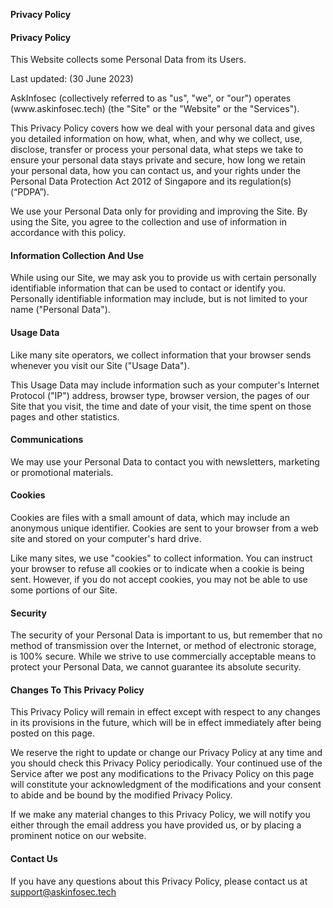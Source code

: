 **Privacy Policy**

<section id="privacy" className="max-w-6xl mx-auto relative">
                <div className="col-xs-12">
                    <h4 className="text-2xl">
                        Privacy Policy
                    </h4>
                    <p className="m-15px-b">This Website collects some Personal Data from its Users.</p>
                    <p>Last updated: (30 June 2023)</p>
                    <div className="m-30px-b">
                        <p>
                            AskInfosec (collectively referred to as "us", "we", or "our") operates
                            (www.askinfosec.tech)​ (the "Site" or the "Website" or the "Services").
                        </p>
                        <p>
                            This Privacy Policy covers how we deal with your personal data and gives you detailed
                            information on how, what, when, and why we collect, use, disclose, transfer or process
                            your personal data, what steps we take to ensure your personal data stays private and
                            secure, how long we retain your personal data, how you can contact us, and your rights
                            under the Personal Data Protection Act 2012 of Singapore and its regulation(s) (“PDPA”).
                        </p>
                        <p>
                            We use your Personal Data only for providing and improving the Site. By using the Site,
                            you agree to the collection and use of information in accordance with this policy.
                        </p>
                    </div>
                    <div className="m-30px-b">
                        <h4 className="text-2xl">Information Collection And Use</h4>
                        <p>
                            While using our Site, we may ask you to provide us with certain personally identifiable
                            information that can be used to contact or identify you. Personally identifiable
                            information may include, but is not limited to your name ("Personal Data").
                        </p>
                    </div>
                    <div className="m-30px-b">
                        <h4 className="text-2xl">Usage Data</h4>
                        <p>
                            Like many site operators, we collect information that your browser sends whenever you
                            visit our Site ("Usage Data").
                        </p>
                        <p>
                            This Usage Data may include information such as your computer's Internet Protocol ("IP")
                            address, browser type, browser version, the pages of our Site that you visit, the time
                            and date of your visit, the time spent on those pages and other statistics.
                        </p>
                    </div>
                    <div className="m-30px-b">
                        <h4 className="text-2xl">Communications</h4>
                        <p>
                            We may use your Personal Data to contact you with newsletters, marketing or promotional
                            materials.
                        </p>
                    </div>
                    <div className="m-30px-b">
                        <h4 className="text-2xl">Cookies</h4>
                        <p>
                            Cookies are files with a small amount of data, which may include an anonymous unique
                            identifier. Cookies are sent to your browser from a web site and stored on your
                            computer's hard drive.
                        </p>
                        <p>
                            Like many sites, we use "cookies" to collect information. You can instruct your browser
                            to refuse all cookies or to indicate when a cookie is being sent. However, if you do not
                            accept cookies, you may not be able to use some portions of our Site.
                        </p>
                    </div>
                    <div className="m-30px-b">
                        <h4 className="text-2xl">Security</h4>
                        <p>
                            The security of your Personal Data is important to us, but remember that no method of
                            transmission over the Internet, or method of electronic storage, is 100% secure. While
                            we strive to use commercially acceptable means to protect your Personal Data, we cannot
                            guarantee its absolute security.
                        </p>
                    </div>
                    <div className="m-30px-b">
                        <h4 className="text-2xl">Changes To This Privacy Policy</h4>
                        <p>
                            This Privacy Policy will remain in effect except with respect to any changes in its
                            provisions in the future, which will be in effect immediately after being posted on this
                            page.
                        </p>
                        <p>
                            We reserve the right to update or change our Privacy Policy at any time and you should
                            check this Privacy Policy periodically. Your continued use of the Service after we post
                            any modifications to the Privacy Policy on this page will constitute your acknowledgment
                            of the modifications and your consent to abide and be bound by the modified Privacy
                            Policy.
                        </p>
                        <p>
                            If we make any material changes to this Privacy Policy, we will notify you either
                            through the email address you have provided us, or by placing a prominent notice on our
                            website.
                        </p>
                    </div>
                    <div className="m-30px-b">
                        <h4 className="text-2xl">Contact Us</h4>
                        <p>
                            If you have any questions about this Privacy Policy, please contact us at <a
                                href="mailto:support@askinfosec.tech">support@askinfosec.tech​</a>
                        </p>
                    </div>
                </div>
            </section>
